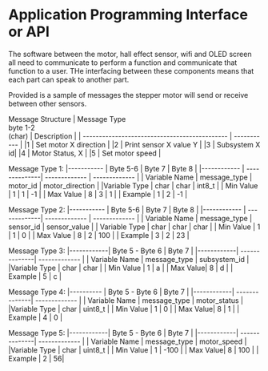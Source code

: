 # Application Programming Interface or API  
The software between the motor, hall effect sensor, wifi and OLED screen all need to communicate to perform a function and communicate that function to a user. 
THe interfacing between these components means that each part can speak to another part. 

Provided is a sample of messages the stepper motor will send or receive between other sensors. 

Message Structure
| Message Type <br /> byte 1-2 <br /> (char)    | Description |
| --------------------------------------------- | ----------- |
|1                                              | Set motor X direction |
|2                                              | Print sensor X value Y |
|3                                              | Subsystem X id|
|4                                              | Motor Status, X |
|5                                              | Set motor speed |



Message Type 1:
|-----------    | Byte 5-6      | Byte 7        |   Byte 8 |
|------------   | --------------| ------------- | ------------- |
| Variable Name | message_type  | motor_id      | motor_direction |
|Variable Type  | char          | char          | int8_t |
| Min Value     | 1             | 1             | -1 |
| Max Value     | 8             | 3             | 1 |
| Example       | 1             | 2             | -1 |


Message Type 2:
|-----------    | Byte 5-6     | Byte 7        | Byte 8 |
|------------   | -------------| ------------- | ------------- |
| Variable Name | message_type | sensor_id     | sensor_value |
| Variable Type | char         | char          | char |
| Min Value     | 1            | 1             | 0 |
| Max Value     | 8            | 2             |  100 |
| Example       | 3            | 2             | 23 |


Message Type 3:
|------------| Byte 5 - Byte 6 | Byte 7 |
|------------| --------------| ------------- |
| Variable Name | message_type | subsystem_id |
|Variable Type | char | char |
| Min Value | 1 | a |
| Max Value| 8 | d |
| Example | 5 | c |


Message Type 4:
|----------  | Byte 5 - Byte 6 | Byte 7 |
|------------| --------------| ------------- |
| Variable Name | message_type | motor_status |
|Variable Type | char | uint8_t |
| Min Value | 1 | 0 |
| Max Value| 8 | 1 |
| Example | 4 | 0 |


Message Type 5:
|------------| Byte 5 - Byte 6 | Byte 7 |
|------------| --------------| ------------- |
| Variable Name | message_type | motor_speed |
|Variable Type | char | uint8_t |
| Min Value | 1 | -100 |
| Max Value| 8 | 100 |
| Example | 2 | 56|

